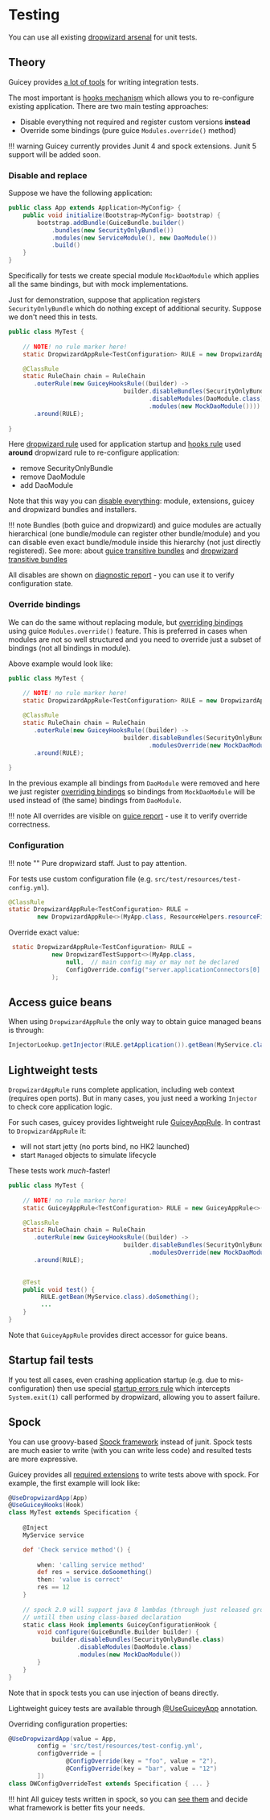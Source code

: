 # Testing

You can use all existing [dropwizard arsenal](https://www.dropwizard.io/en/stable/manual/testing.html) for unit tests.

## Theory

Guicey provides [a lot of tools](guide/test.md) for writing integration tests.

The most important is [hooks mechanism](guide/hooks.md) which allows you to re-configure
existing application. There are two main testing approaches:

* Disable everything not required and register custom versions **instead**
* Override some bindings (pure guice `Modules.override()` method)

!!! warning
    Guicey currently provides Junit 4 and spock extensions. Junit 5 support will be added soon.

### Disable and replace

Suppose we have the following application:

```java 
public class App extends Application<MyConfig> {
    public void initialize(Bootstrap<MyConfig> bootstrap) {
        bootstrap.addBundle(GuiceBundle.builder()
            .bundles(new SecurityOnlyBundle())
            .modules(new ServiceModule(), new DaoModule())
            .build()
    }
}
```

Specifically for tests we create special module `MockDaoModule` which applies
all the same bindings, but with mock implementations.

Just for demonstration, suppose that application registers `SecurityOnlyBundle` which
do nothing except of additional security. Suppose we don't need this in tests.

```java
public class MyTest {    
    
    // NOTE! no rule marker here!
    static DropwizardAppRule<TestConfiguration> RULE = new DropwizardAppRule<>(App.class); 

    @ClassRule 
    static RuleChain chain = RuleChain
       .outerRule(new GuiceyHooksRule((builder) -> 
                                builder.disableBundles(SecurityOnlyBundle.class)
                                       .disableModules(DaoModule.class)
                                       .modules(new MockDaoModule())))
       .around(RULE);   
    
}
```

Here [dropwizard rule](https://www.dropwizard.io/en/stable/manual/testing.html#integration-testing) used for
application startup and [hooks rule](guide/test.md#customizing-guicey-configuration)
used **around** dropwizard rule to re-configure application:

- remove SecurityOnlyBundle
- remove DaoModule
- add DaoModule

Note that this way you can [disable everything](guide/disables.md): module, extensions, guicey and
dropwizard bundles and installers.

!!! note
    Bundles (both guice and dropwizard) and guice modules are actually hierarchical (one bundle/module can register other bundle/module)
    and you can disable even exact bundle/module inside this hierarchy (not just directly registered).
    See more: about [guice transitive bundles](guide/guice/module-analysis.md#transitive-modules)
    and [dropwizard transitive bundles](guide/bundles.md#transitive-bundles-tracking)

All disables are shown on [diagnostic report](guide/diagnostic/configuration-report.md) - you can use it to verify 
configuration state. 
    
### Override bindings

We can do the same without replacing module, but [overriding bindings](guide/guice/override.md) using guice
`Modules.override()` feature. This is preferred in cases when modules are not so well
structured and you need to override just a subset of bindings (not all bindings in module).

Above example would look like:

```java
public class MyTest {    
    
    // NOTE! no rule marker here!
    static DropwizardAppRule<TestConfiguration> RULE = new DropwizardAppRule<>(App.class); 

    @ClassRule 
    static RuleChain chain = RuleChain
       .outerRule(new GuiceyHooksRule((builder) -> 
                                builder.disableBundles(SecurityOnlyBundle.class)                                       
                                       .modulesOverride(new MockDaoModule())))
       .around(RULE);   
    
}
```  

In the previous example all bindings from `DaoModule` were removed and here we just register
[overriding bindings](guide/guice/override.md) so bindings from `MockDaoModule` will be used
instead of (the same) bindings from `DaoModule`.

!!! note
    All overrides are visible on [guice report](guide/diagnostic/guice-report.md) - use it to verify
    override correctness.

### Configuration

!!! note ""
    Pure dropwizard staff. Just to pay attention.

For tests use custom configuration file (e.g. `src/test/resources/test-config.yml`).

```java
@ClassRule
static DropwizardAppRule<TestConfiguration> RULE =
        new DropwizardAppRule<>(MyApp.class, ResourceHelpers.resourceFilePath("test-config.yaml"));
``` 

Override exact value:

```java
 static DropwizardAppRule<TestConfiguration> RULE =
            new DropwizardTestSupport<>(MyApp.class,
                null,  // main config may or may not be declared
                ConfigOverride.config("server.applicationConnectors[0].port", "0") 
            );
```

## Access guice beans

When using `DropwizardAppRule` the only way to obtain guice managed beans is through:

```java
InjectorLookup.getInjector(RULE.getApplication()).getBean(MyService.class);
```
    
## Lightweight tests

`DropwizardAppRule` runs complete application, including web context (requires open ports).
But in many cases, you just need a working `Injector` to check core application logic.

For such cases, guicey provides lightweight rule [GuiceyAppRule](guide/test.md#testing-core-logic). In contrast
to `DropwizardAppRule` it:

- will not start jetty (no ports bind, no HK2 launched)
- start `Managed` objects to simulate lifecycle

These tests work *much*-faster!     

```java
public class MyTest {    
    
    // NOTE! no rule marker here!
    static GuiceyAppRule<TestConfiguration> RULE = new GuiceyAppRule<>(App.class); 

    @ClassRule 
    static RuleChain chain = RuleChain
       .outerRule(new GuiceyHooksRule((builder) -> 
                                builder.disableBundles(SecurityOnlyBundle.class)                                       
                                       .modulesOverride(new MockDaoModule())))
       .around(RULE);   

    
    @Test
    public void test() {
         RULE.getBean(MyService.class).doSomething();
         ...  
    }       
}
```

Note that `GuiceyAppRule` provides direct accessor for guice beans. 

## Startup fail tests

If you test all cases, even crashing application startup (e.g. due to mis-configuration)
then use special [startup errors rule](guide/test.md#dropwizard-startup-error) which intercepts
`System.exit(1)` call performed by dropwizard, allowing you to assert failure.

## Spock

You can use groovy-based [Spock framework](http://spockframework.org/) instead of junit. 
Spock tests are much easier to write (with you can write less code) and resulted tests are more expressive.

Guicey provides all [required extensions](guide/test.md#spock) to write tests above with spock.
For example, the first example will look like:

```groovy       
@UseDropwizardApp(App)
@UseGuiceyHooks(Hook)
class MyTest extends Specification {    
    
    @Inject
    MyService service

    def 'Check service method'() {
    
        when: 'calling service method'
        def res = service.doSoomething()
        then: 'value is correct'
        res == 12
    }
       
    // spock 2.0 will support java 8 lambdas (through just released groovy 3)
    // untill then using class-based declaration      
    static class Hook implements GuiceyConfigurationHook {
        void configure(GuiceBundle.Builder builder) {
            builder.disableBundles(SecurityOnlyBundle.class)
                   .disableModules(DaoModule.class)
                   .modules(new MockDaoModule())            
        }
    }    
}
```    

Note that in spock tests you can use injection of beans directly.

Lightweight guicey tests are available through [@UseGuiceyApp](guide/test.md#useguiceyapp) annotation.

Overriding configuration properties:

```groovy
@UseDropwizardApp(value = App,
        config = 'src/test/resources/test-config.yml',
        configOverride = [
                @ConfigOverride(key = "foo", value = "2"),
                @ConfigOverride(key = "bar", value = "12")
        ])
class DWConfigOverrideTest extends Specification { ... }
```

!!! hint
    All guicey tests written in spock, so you can [see them](https://github.com/xvik/dropwizard-guicey/tree/master/src/test/groovy/ru/vyarus/dropwizard/guice) 
    and decide what framework is better fits your needs.  